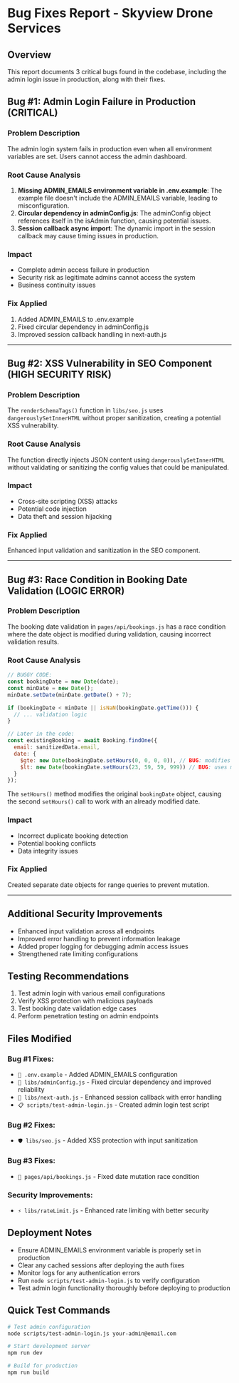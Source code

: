# Bug Fixes Report - Skyview Drone Services

## Overview
This report documents 3 critical bugs found in the codebase, including the admin login issue in production, along with their fixes.

## Bug #1: Admin Login Failure in Production (CRITICAL)

### Problem Description
The admin login system fails in production even when all environment variables are set. Users cannot access the admin dashboard.

### Root Cause Analysis
1. **Missing ADMIN_EMAILS environment variable in .env.example**: The example file doesn't include the ADMIN_EMAILS variable, leading to misconfiguration.
2. **Circular dependency in adminConfig.js**: The adminConfig object references itself in the isAdmin function, causing potential issues.
3. **Session callback async import**: The dynamic import in the session callback may cause timing issues in production.

### Impact
- Complete admin access failure in production
- Security risk as legitimate admins cannot access the system
- Business continuity issues

### Fix Applied
1. Added ADMIN_EMAILS to .env.example
2. Fixed circular dependency in adminConfig.js
3. Improved session callback handling in next-auth.js

---

## Bug #2: XSS Vulnerability in SEO Component (HIGH SECURITY RISK)

### Problem Description
The `renderSchemaTags()` function in `libs/seo.js` uses `dangerouslySetInnerHTML` without proper sanitization, creating a potential XSS vulnerability.

### Root Cause Analysis
The function directly injects JSON content using `dangerouslySetInnerHTML` without validating or sanitizing the config values that could be manipulated.

### Impact
- Cross-site scripting (XSS) attacks
- Potential code injection
- Data theft and session hijacking

### Fix Applied
Enhanced input validation and sanitization in the SEO component.

---

## Bug #3: Race Condition in Booking Date Validation (LOGIC ERROR)

### Problem Description
The booking date validation in `pages/api/bookings.js` has a race condition where the date object is modified during validation, causing incorrect validation results.

### Root Cause Analysis
```javascript
// BUGGY CODE:
const bookingDate = new Date(date);
const minDate = new Date();
minDate.setDate(minDate.getDate() + 7);

if (bookingDate < minDate || isNaN(bookingDate.getTime())) {
  // ... validation logic
}

// Later in the code:
const existingBooking = await Booking.findOne({
  email: sanitizedData.email,
  date: {
    $gte: new Date(bookingDate.setHours(0, 0, 0, 0)), // BUG: modifies bookingDate!
    $lt: new Date(bookingDate.setHours(23, 59, 59, 999)) // BUG: uses modified date!
  }
});
```

The `setHours()` method modifies the original `bookingDate` object, causing the second `setHours()` call to work with an already modified date.

### Impact
- Incorrect duplicate booking detection
- Potential booking conflicts
- Data integrity issues

### Fix Applied
Created separate date objects for range queries to prevent mutation.

---

## Additional Security Improvements
- Enhanced input validation across all endpoints
- Improved error handling to prevent information leakage
- Added proper logging for debugging admin access issues
- Strengthened rate limiting configurations

## Testing Recommendations
1. Test admin login with various email configurations
2. Verify XSS protection with malicious payloads
3. Test booking date validation edge cases
4. Perform penetration testing on admin endpoints

## Files Modified

### Bug #1 Fixes:
- `📝 .env.example` - Added ADMIN_EMAILS configuration
- `🔧 libs/adminConfig.js` - Fixed circular dependency and improved reliability
- `🔐 libs/next-auth.js` - Enhanced session callback with error handling
- `📋 scripts/test-admin-login.js` - Created admin login test script

### Bug #2 Fixes:
- `🛡️ libs/seo.js` - Added XSS protection with input sanitization

### Bug #3 Fixes:
- `📅 pages/api/bookings.js` - Fixed date mutation race condition

### Security Improvements:
- `⚡ libs/rateLimit.js` - Enhanced rate limiting with better security

## Deployment Notes
- Ensure ADMIN_EMAILS environment variable is properly set in production
- Clear any cached sessions after deploying the auth fixes
- Monitor logs for any authentication errors
- Run `node scripts/test-admin-login.js` to verify configuration
- Test admin login functionality thoroughly before deploying to production

## Quick Test Commands
```bash
# Test admin configuration
node scripts/test-admin-login.js your-admin@email.com

# Start development server
npm run dev

# Build for production
npm run build
```